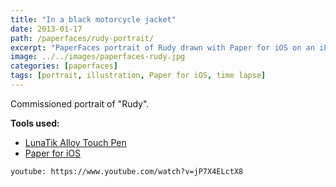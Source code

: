 ```yaml
---
title: "In a black motorcycle jacket"
date: 2013-01-17
path: /paperfaces/rudy-portrait/
excerpt: "PaperFaces portrait of Rudy drawn with Paper for iOS on an iPad."
image: ../../images/paperfaces-rudy.jpg
categories: [paperfaces]
tags: [portrait, illustration, Paper for iOS, time lapse]
---
```


Commissioned portrait of "Rudy".

**Tools used:**

- [LunaTik Alloy Touch Pen](https://www.amazon.com/gp/product/B00821TR7G/ref=as_li_ss_tl?ie=UTF8&tag=mademist-20&linkCode=as2&camp=1789&creative=390957&creativeASIN=B00821TR7G)
- [Paper for iOS](https://paper.bywetransfer.com/)

`youtube: https://www.youtube.com/watch?v=jP7X4ELctX8`
